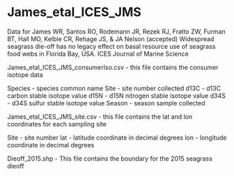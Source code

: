 # James_etal_ICES_JMS
Data for James WR, Santos RO, Rodemann JR, Rezek RJ, Fratto ZW, Furman BT, Hall MO, Kelble CR, Rehage JS, & JA Nelson (accepted) Widespread seagrass die-off has no legacy effect on basal resource use of seagrass food webs in Florida Bay, USA. ICES Journal of Marine Science

James_etal_ICES_JMS_consumerIso.csv - this file contains the consumer isotope data

Species - species common name
Site - site number collected
d13C - d13C carbon stable isotope value
d15N - d15N nitrogen stable isotope value
d34S - d34S sulfur stable isotope value
Season - season sample collected

James_etal_ICES_JMS_site.csv - this file contains the lat and lon coordinates for each sampling site

Site - site number
lat - latitude coordinate in decimal degrees
lon - longitude coordinate in decimal degrees

Dieoff_2015.shp - This file contains the boundary for the 2015 seagrass dieoff 
